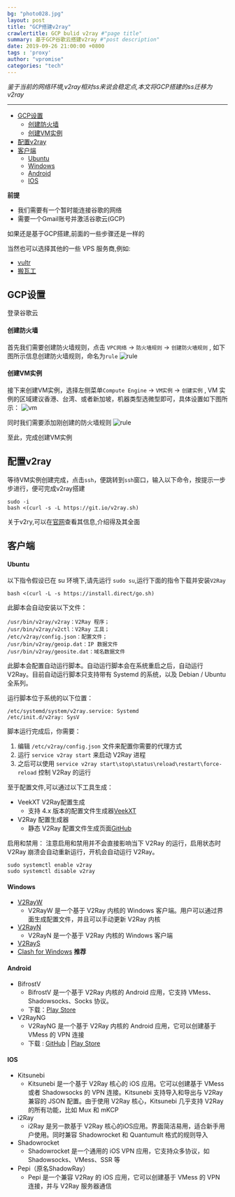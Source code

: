 ```yaml
---
bg: "photo028.jpg"
layout: post
title: "GCP搭建v2ray"
crawlertitle: GCP bulid v2ray #"page title"
summary: 基于GCP谷歌云搭建v2ray #"post description"
date: 2019-09-26 21:00:00 +0800
tags : 'proxy'
author: "vpromise"
categories: "tech"
---
```


*鉴于当前的网络环境,v2ray相对ss来说会稳定点,本文将GCP搭建的ss迁移为v2ray* 

---

- [GCP设置](#gcp设置)
    - [创建防火墙](#创建防火墙)
    - [创建VM实例](#创建vm实例)
- [配置v2ray](#配置v2ray)
- [客户端](#客户端)
    - [Ubuntu](#ubuntu)
    - [Windows](#windows)
    - [Android](#android)
    - [IOS](#ios)

**前提**
- 我们需要有一个暂时能连接谷歌的网络
- 需要一个Gmail账号并激活谷歌云(GCP)
  
如果还是基于GCP搭建,前面的一些步骤还是一样的

当然也可以选择其他的一些 VPS 服务商,例如:
- [vultr](https://www.vultr.com/)
- [搬瓦工](https://bandwagonhost.com/)

## GCP设置

登录谷歌云

#### 创建防火墙

首先我们需要创建防火墙规则，点击 `VPC网络` -> `防火墙规则` -> `创建防火墙规则` , 如下图所示信息创建防火墙规则，命名为`rule`
![rule](https://i.loli.net/2019/06/19/5d09936409d4310828.png)

#### 创建VM实例

接下来创建VM实例，选择左侧菜单`Compute Engine` -> `VM实例` -> `创建实例` , VM 实例的区域建议香港、台湾、或者新加坡，机器类型选微型即可，具体设置如下图所示：
![vm](https://i.loli.net/2019/06/19/5d0993645950f52518.png)

同时我们需要添加刚创建的防火墙规则
![rule](https://i.loli.net/2019/06/19/5d09936278b6437189.png)

至此，完成创建VM实例

## 配置v2ray

等待VM实例创建完成，点击`ssh`，便跳转到`ssh`窗口，输入以下命令，按提示一步步进行，便可完成v2ray搭建

```
sudo -i
bash <(curl -s -L https://git.io/v2ray.sh)
```

关于v2ry,可以在[官网](https://www.v2ray.com)查看其信息,介绍得及其全面

## 客户端



#### Ubuntu
以下指令假设已在 su 环境下,请先运行 `sudo su`,运行下面的指令下载并安装`V2Ray`
```
bash <(curl -L -s https://install.direct/go.sh)
```
此脚本会自动安装以下文件：
```
/usr/bin/v2ray/v2ray：V2Ray 程序；
/usr/bin/v2ray/v2ctl：V2Ray 工具；
/etc/v2ray/config.json：配置文件；
/usr/bin/v2ray/geoip.dat：IP 数据文件
/usr/bin/v2ray/geosite.dat：域名数据文件
```
此脚本会配置自动运行脚本。自动运行脚本会在系统重启之后，自动运行 V2Ray。目前自动运行脚本只支持带有 Systemd 的系统，以及 Debian / Ubuntu 全系列。

运行脚本位于系统的以下位置：
```
/etc/systemd/system/v2ray.service: Systemd
/etc/init.d/v2ray: SysV
```
脚本运行完成后，你需要：
1. 编辑 `/etc/v2ray/config.json` 文件来配置你需要的代理方式
2. 运行 `service v2ray start` 来启动 V2Ray 进程
3. 之后可以使用 `service v2ray start\stop\status\reload\restart\force-reload` 控制 V2Ray 的运行

至于配置文件,可以通过以下工具生成：
- VeekXT V2Ray配置生成
  - 支持 4.x 版本的配置文件生成器[VeekXT](https://www.veekxt.com/utils/v2ray_gen)
- V2Ray 配置生成器
  - 静态 V2Ray 配置文件生成页面[GitHub](https://github.com/htfy96/v2ray-config-gen)

启用和禁用：
注意启用和禁用并不会直接影响当下 V2Ray 的运行，启用状态时 V2Ray 崩溃会自动重新运行，开机会自动运行 V2Ray。
```
sudo systemctl enable v2ray
sudo systemctl disable v2ray
```

#### Windows
- [V2RayW](https://github.com/Cenmrev/V2RayW)
  - V2RayW 是一个基于 V2Ray 内核的 Windows 客户端。用户可以通过界面生成配置文件，并且可以手动更新 V2Ray 内核
- [V2RayN](https://github.com/2dust/v2rayN)
  - V2RayN 是一个基于 V2Ray 内核的 Windows 客户端
- [V2RayS](https://github.com/Shinlor/V2RayS)
- [Clash for Windows](https://github.com/Fndroid/clash_for_windows_pkg) **推荐**

#### Android
- BifrostV 
  - BifrostV 是一个基于 V2Ray 内核的 Android 应用，它支持 VMess、Shadowsocks、Socks 协议。
  - 下载：[Play Store](https://play.google.com/store/apps/details?id=com.github.dawndiy.bifrostv)
- V2RayNG 
  - V2RayNG 是一个基于 V2Ray 内核的 Android 应用，它可以创建基于 VMess 的 VPN 连接
  - 下载 : [GitHub](https://github.com/2dust/v2rayNG) | [Play Store](https://play.google.com/store/apps/details?id=com.v2ray.ang)

#### IOS
- Kitsunebi 
  - Kitsunebi 是一个基于 V2Ray 核心的 iOS 应用。它可以创建基于 VMess 或者 Shadowsocks 的 VPN 连接。Kitsunebi 支持导入和导出与 V2Ray 兼容的 JSON 配置。由于使用 V2Ray 核心，Kitsunebi 几乎支持 V2Ray 的所有功能，比如 Mux 和 mKCP
- i2Ray 
  - i2Ray 是另一款基于 V2Ray 核心的iOS应用。界面简洁易用，适合新手用户使用。同时兼容 Shadowrocket 和 Quantumult 格式的规则导入
- Shadowrocket 
  - Shadowrocket 是一个通用的 iOS VPN 应用，它支持众多协议，如 Shadowsocks、VMess、SSR 等
- Pepi（原名ShadowRay）
  - Pepi 是一个兼容 V2Ray 的 iOS 应用，它可以创建基于 VMess 的 VPN 连接，并与 V2Ray 服务器通信
